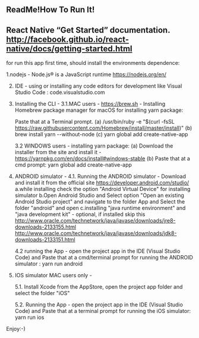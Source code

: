 ReadMe!How To Run It!
--------------------------------------------------------------------
React Native “Get Started” documentation. 
http://facebook.github.io/react-native/docs/getting-started.html
--------------------------------------------------------------------

for run this app first time, should install the environments dependence:

1.nodejs - Node.js® is a JavaScript runtime
https://nodejs.org/en/

2. IDE - using or installing any code editors for development like
	Visual Studio Code : code.visualstudio.com

3. Installing the CLI - 
	3.1.MAC users - 
		https://brew.sh - Installing Homebrew package manager for macOS for installing yarn package:
		
	Paste that at a Terminal prompt.
	(a) /usr/bin/ruby -e "$(curl -fsSL https://raw.githubusercontent.com/Homebrew/install/master/install)"
	(b) brew install yarn --without-node
	(c) yarn global add create-native-app

	3.2 WINDOWS users - 
	installing yarn package:
	(a) Download the installer from the site and install it - 
	https://yarnpkg.com/en/docs/install#windows-stable
	(b) Paste that at a cmd prompt:
	yarn global add create-native-app

4. ANDROID simulator -
	4.1. Running the ANDROID simulator -
		Download and install it from the official site 
		https://developer.android.com/studio/
			a.while installing check the option  "Android Virtual Device" for installing simulator
			b.Open Android Studio and Select option "Open an existing Android Studio project" and navigate to the folder App 				and Select the folder "android" and open
			c.installing "java runtime environment" and "java development kit" - optional, if installed skip this
				http://www.oracle.com/technetwork/java/javase/downloads/jre8-downloads-2133155.html
				http://www.oracle.com/technetwork/java/javase/downloads/jdk8-downloads-2133151.html

	4.2 running the App - open the project app in the IDE (Visual Studio Code) and Paste that at a cmd/terminal prompt for running 			the ANDROID simulator :
		yarn run android
5. IOS simulator MAC users only -

	5.1. Install Xcode from the AppStore, open the project app folder and select the folder "iOS"
	
	5.2. Running the App - open the project app in the IDE (Visual Studio Code) and Paste that at a terminal prompt for running the 			iOS simulator:
				yarn run ios

Enjoy:-)


